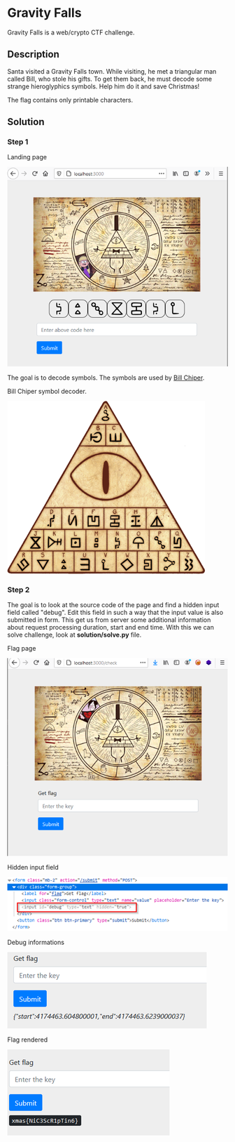 # Gravity Falls

Gravity Falls is a web/crypto CTF challenge.

## Description

Santa visited a Gravity Falls town. While visiting, he met a triangular man called Bill, who stole his gifts. To get them back, he must decode some strange hieroglyphics symbols. Help him do it and save Christmas!

The flag contains only printable characters.

## Solution

### Step 1

Landing page

![Landing page Screen Shot](images/landingPage.png)

The goal is to decode symbols. The symbols are used by [Bill Chiper](https://www.dcode.fr/gravity-falls-bill-cipher).

Bill Chiper symbol decoder.

![Bill Chiper symbol decoder](images/decoder.png)

### Step 2

The goal is to look at the source code of the page and find a hidden input field called "debug". Edit this field in such a way that the input value is also submitted in form. This get us from server some additional information about request processing duration, start and end time. With this we can solve challenge, look at **solution/solve.py** file.

Flag page

![Flag page Screen Shot](images/flagPage.png)

Hidden input field

![Hidden input field Screen Shot](images/hiddenInput.png)

Debug informations

![Debug information Screen Shot](images/debugInfo.png)

Flag rendered

![Flag page Screen Shot](images/solved.png)

